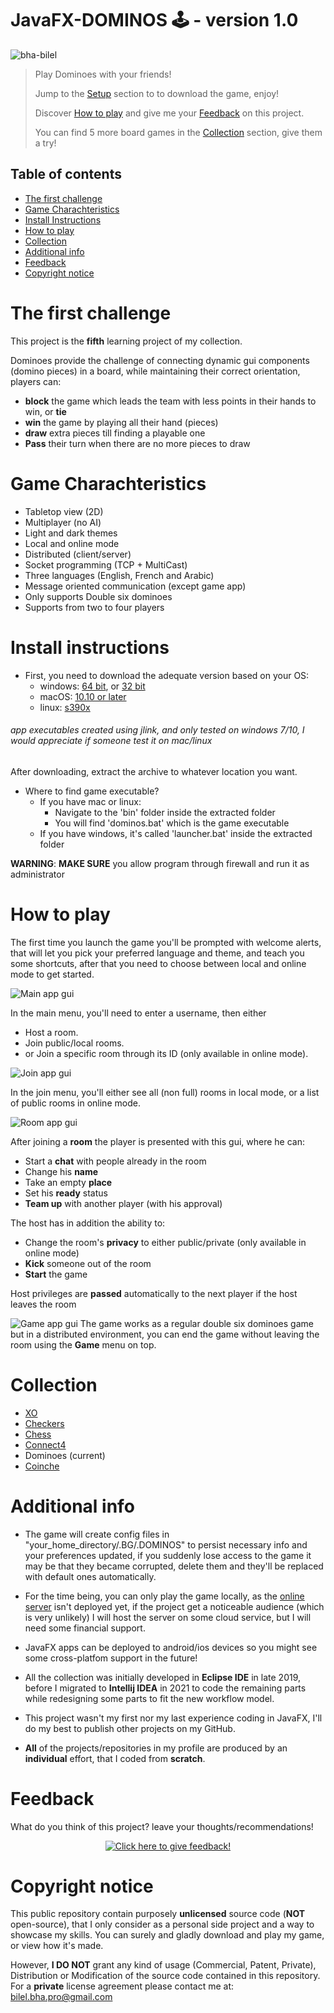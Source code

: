 # JavaFX-DOMINOS 🕹️ - version 1.0
<p align="left"> <img src="https://komarev.com/ghpvc/?username=bha-bilel&label=Project%20views&color=0e75b6&style=plastic" alt="bha-bilel" /> </p>

> Play Dominoes with your friends!
> 
> Jump to the [Setup](#install-instructions) section to to download the game, enjoy!
> 
> Discover [How to play](#how-to-play) and give me your [Feedback](#feedback) on this project.
> 
> You can find 5 more board games in the [Collection](#collection) section, give them a try!

## Table of contents
* [The first challenge](#the-first-challenge)
* [Game Charachteristics](game-charachteristics)
* [Install Instructions](#install-instructions)
* [How to play](#how-to-play)
* [Collection](#collection)
* [Additional info](#additional-info)
* [Feedback](#feedback)
* [Copyright notice](#copyright-notice)

# The first challenge
This project is the **fifth** learning project of my collection.

Dominoes provide the challenge of connecting dynamic gui components (domino pieces) in a board, while maintaining their correct orientation, players can:
- **block** the game which leads the team with less points in their hands to win, or **tie**
- **win** the game by playing all their hand (pieces)
- **draw** extra pieces till finding a playable one
- **Pass** their turn when there are no more pieces to draw

# Game Charachteristics
- Tabletop view (2D)
- Multiplayer (no AI)
- Light and dark themes
- Local and online mode
- Distributed (client/server)
- Socket programming (TCP + MultiCast)
- Three languages (English, French and Arabic)
- Message oriented communication (except game app)
- Only supports Double six dominoes
- Supports from two to four players

# Install instructions
- First, you need to download the adequate version based on your OS:
  - windows: [64 bit](./setup/dominos-win64.exe?raw=true), or [32 bit](./setup/dominos-win32.exe?raw=true)
  - macOS: [10.10 or later](./setup/dominos-mac.zip?raw=true)
  - linux: [s390x](./setup/dominos-linux-s390x.zip?raw=true)

###### app executables created using jlink, and only tested on windows 7/10, I would appreciate if someone test it on mac/linux

After downloading, extract the archive to whatever location you want.

- Where to find game executable?
  - If you have mac or linux:
    - Navigate to the 'bin' folder inside the extracted folder
    - You will find 'dominos.bat' which is the game executable
  - If you have windows, it's called 'launcher.bat' inside the extracted folder

**WARNING**: **MAKE SURE** you allow program through firewall and run it as administrator

# How to play

The first time you launch the game you'll be prompted with welcome alerts, that will let you pick your preferred language and theme, and teach you some shortcuts, after that you need to choose between local and online mode to get started.

![Main app gui](./screenshots/mainApp.png)

In the main menu, you'll need to enter a username, then either 
- Host a room.
- Join public/local rooms.
- or Join a specific room through its ID (only available in online mode).

![Join app gui](./screenshots/joinApp.png)

In the join menu, you'll either see all (non full) rooms in local mode, or a list of public rooms in online mode.

![Room app gui](./screenshots/roomApp.png)

After joining a **room** the player is presented with this gui, where he can:
- Start a **chat** with people already in the room
- Change his **name**
- Take an empty **place**
- Set his **ready** status
- **Team up** with another player (with his approval)

The host has in addition the ability to:
- Change the room's **privacy** to either public/private (only available in online mode)
- **Kick** someone out of the room
- **Start** the game

Host privileges are **passed** automatically to the next player if the host leaves the room

![Game app gui](./screenshots/gameApp.png)
The game works as a regular double six dominoes game but in a distributed environment, 
you can end the game without leaving the room using the **Game** menu on top.

# Collection
- [XO](https://github.com/BHA-Bilel/JavaFX-XO)
- [Checkers](https://github.com/BHA-Bilel/JavaFX-CHECKERS)
- [Chess](https://github.com/BHA-Bilel/JavaFX-CHESS)
- [Connect4](https://github.com/BHA-Bilel/JavaFX-CONNECT4)
- Dominoes (current)
- [Coinche](https://github.com/BHA-Bilel/JavaFX-COINCHE)

# Additional info
- The game will create config files in "your_home_directory/.BG/.DOMINOS" to persist necessary info and your preferences updated, if you suddenly lose access to the game it may be that they became corrupted,  delete them and they'll be replaced with default ones automatically.
- For the time being, you can only play the game locally, as the [online server](https://github.com/BHA-Bilel/BG-SERVER) isn't deployed yet, if the project get a noticeable audience (which is very unlikely) I will host the server on some cloud service, but I will need some financial support.
- JavaFX apps can be deployed to android/ios devices so you might see some cross-platfom support in the future!
- All the collection was initially developed in **Eclipse IDE** in late 2019, 
before I migrated to **Intellij IDEA** in 2021 to code the remaining parts
while redesigning some parts to fit the new workflow model.

- This project wasn't my first nor my last experience coding in JavaFX, 
I'll do my best to publish other projects on my GitHub.

- **All** of the projects/repositories in my profile are produced by an **individual** effort, 
that I coded from **scratch**.

# Feedback
What do you think of this project? leave your thoughts/recommendations!

<p align="center">
  <a href="https://gist.github.com/BHA-Bilel/77892e183cce8aaf2408e365a66f21ad">
    <img src="https://gist.githubusercontent.com/BHA-Bilel/6eb01c298f0ccceff7511427afb52534/raw/ebb3b59e6e8af742699627d15672f28a1f144d26/feedback.gif" 
    alt="Click here to give feedback!">
  </a>
</p>

# Copyright notice
This public repository contain purposely **unlicensed** source code (**NOT** open-source), 
that I only consider as a personal side project and a way to showcase my skills.
You can surely and gladly download and play my game, or view how it's made.

However, **I DO NOT** grant any kind of usage (Commercial, Patent, Private), Distribution or Modification of the source code contained in this repository.
For a **private** license agreement please contact me at: bilel.bha.pro@gmail.com
